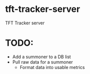 # tft-tracker-server
TFT Tracker server

# TODO:
- Add a summoner to a DB list
- Pull raw data for a summoner
    - Format data into usable metrics
